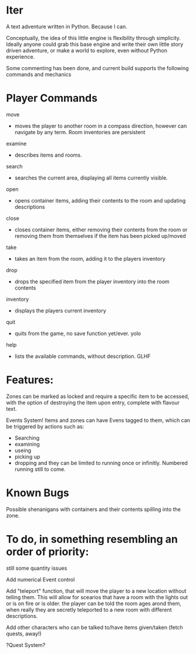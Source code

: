 # Iter
A text adventure written in Python. Because I can.

Conceptually, the idea of this little engine is flexibility through simplicity. Ideally anyone could grab this base engine and write their own little story driven adventure, or make a world to explore, even without Python experience.

Some commenting has been done, and current build supports the following commands and mechanics

# Player Commands
move 
- moves the player to another room in a compass direction, however can navigate by any term. Room inventories are persistent

examine 
- describes items and rooms.

search 
- searches the current area, displaying all items currently visible.

open 
- opens container items, adding their contents to the room and updating descriptions

close 
- closes container items, either removing their contents from the room or removing them from themselves if the item has been picked up/moved

take 
- takes an item from the room, adding it to the players inventory

drop 
- drops the specified item from the player inventory into the room contents

inventory 
- displays the players current inventory

quit 
- quits from the game, no save function yet/ever. yolo

help 
- lists the available commands, without description. GLHF

# Features:
Zones can be marked as locked and require a specific item to be accessed, with the option of destroying the item upon entry, complete with flavour text.

Events System! Items and zones can have Evens tagged to them, which can be triggered by actions such as:
- Searching
- examining
- useing
- picking up
- dropping
and they can be limited to running once or infinitly. Numbered running still to come.

# Known Bugs

Possible shenanigans with containers and their contents spilling into the zone.

# To do, in something resembling an order of priority:
still some quantity issues

Add numerical Event control

Add "teleport" function, that will move the player to a new location without telling them. This will allow for scearios that have a room with the lights out or is on fire or is older. the player can be told the room ages arond them, when really they are secretly teleported to a new room with different descriptions.
  
Add other characters who can be talked to/have items given/taken (fetch quests, away!)

?Quest System?

